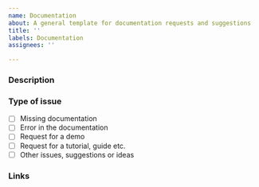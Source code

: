 ```yaml
---
name: Documentation
about: A general template for documentation requests and suggestions
title: ''
labels: Documentation
assignees: ''

---
```

### Description
<!--- [mandatory] Describe the need, add pictures, code snippets, if applies-->

### Type of issue
<!--- [mandatory] You can choose several options here e.g. a tutorial with a demo-->
- [ ] Missing documentation
- [ ] Error in the documentation
- [ ] Request for a demo
- [ ] Request for a tutorial, guide etc.
- [ ] Other issues, suggestions or ideas

### Links
<!--- [optional] Any links that are related -->
